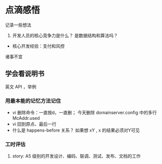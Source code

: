 # 点滴感悟

记录一些想法

1. 开发人员的核心竞争力是什么？ 
是数据结构和算法吗？
- 核心开发经验：支付和风控

诸事不宜


## 学会看说明书
 英文 API ，举例

### 用最本能的记忆方法记住

- vi 删除命令：一直按d，一直删；  今天删除 domainserver.config 中的多行  McAddr.used
- vi 回到原点、最后一行
- 什么是 happens-before 关系？ 如果想 xY , x 的结果必须对Y可见

### 工时评估

1. story: A5 级别的开发设计、编码、联调、测试、发布、文档的工作